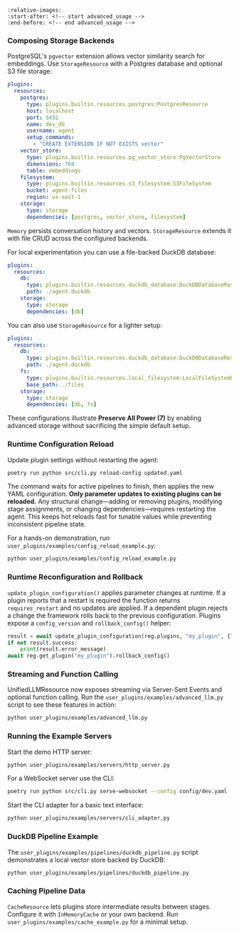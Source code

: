 ```{include} ../../README.md
:relative-images:
:start-after: <!-- start advanced_usage -->
:end-before: <!-- end advanced_usage -->
```

### Composing Storage Backends

PostgreSQL's `pgvector` extension allows vector similarity search for embeddings.
Use `StorageResource` with a Postgres database and optional S3 file storage:

```yaml
plugins:
  resources:
    postgres:
      type: plugins.builtin.resources.postgres:PostgresResource
      host: localhost
      port: 5432
      name: dev_db
      username: agent
      setup_commands:
        - "CREATE EXTENSION IF NOT EXISTS vector"
    vector_store:
      type: plugins.builtin.resources.pg_vector_store:PgVectorStore
      dimensions: 768
      table: embeddings
    filesystem:
      type: plugins.builtin.resources.s3_filesystem:S3FileSystem
      bucket: agent-files
      region: us-east-1
    storage:
      type: storage
      dependencies: [postgres, vector_store, filesystem]
```

`Memory` persists conversation history and vectors. `StorageResource` extends it with file CRUD across the configured backends.

For local experimentation you can use a file-backed DuckDB database:

```yaml
plugins:
  resources:
    db:
      type: plugins.builtin.resources.duckdb_database:DuckDBDatabaseResource
      path: ./agent.duckdb
    storage:
      type: storage
      dependencies: [db]
```

You can also use `StorageResource` for a lighter setup:

```yaml
plugins:
  resources:
    db:
      type: plugins.builtin.resources.duckdb_database:DuckDBDatabaseResource
      path: ./agent.duckdb
    fs:
      type: plugins.builtin.resources.local_filesystem:LocalFileSystemResource
      base_path: ./files
    storage:
      type: storage
      dependencies: [db, fs]
```

These configurations illustrate **Preserve All Power (7)** by enabling
advanced storage without sacrificing the simple default setup.

### Runtime Configuration Reload

Update plugin settings without restarting the agent:

```bash
poetry run python src/cli.py reload-config updated.yaml
```

The command waits for active pipelines to finish, then applies the new YAML
configuration. **Only parameter updates to existing plugins can be reloaded.**
Any structural change—adding or removing plugins, modifying stage assignments, or
changing dependencies—requires restarting the agent. This keeps hot reloads fast
for tunable values while preventing inconsistent pipeline state.

For a hands-on demonstration, run `user_plugins/examples/config_reload_example.py`:

```bash
python user_plugins/examples/config_reload_example.py
```

### Runtime Reconfiguration and Rollback

`update_plugin_configuration()` applies parameter changes at runtime. If a
plugin reports that a restart is required the function returns
`requires_restart` and no updates are applied. If a dependent plugin rejects a
change the framework rolls back to the previous configuration. Plugins expose a
`config_version` and `rollback_config()` helper:

```python
result = await update_plugin_configuration(reg.plugins, "my_plugin", {"value": 2})
if not result.success:
    print(result.error_message)
await reg.get_plugin("my_plugin").rollback_config()
```

### Streaming and Function Calling

UnifiedLLMResource now exposes streaming via Server-Sent Events and optional
function calling. Run the `user_plugins/examples/advanced_llm.py` script to see these
features in action:

```bash
python user_plugins/examples/advanced_llm.py
```

### Running the Example Servers

Start the demo HTTP server:

```bash
python user_plugins/examples/servers/http_server.py
```

For a WebSocket server use the CLI:

```bash
poetry run python src/cli.py serve-websocket --config config/dev.yaml
```

Start the CLI adapter for a basic text interface:

```bash
python user_plugins/examples/servers/cli_adapter.py
```

### DuckDB Pipeline Example

The `user_plugins/examples/pipelines/duckdb_pipeline.py` script demonstrates a local vector
store backed by DuckDB:

```bash
python user_plugins/examples/pipelines/duckdb_pipeline.py
```

### Caching Pipeline Data

`CacheResource` lets plugins store intermediate results between stages. Configure it with `InMemoryCache` or your own backend. Run `user_plugins/examples/cache_example.py` for a minimal setup.
